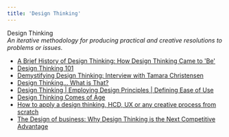```yaml
---
title: 'Design Thinking'
---
```


Design Thinking  
_An iterative methodology for producing practical and creative resolutions to problems or issues._

*   [A Brief History of Design Thinking: How Design Thinking Came to 'Be' ](https://ithinkidesign.wordpress.com/2012/06/08/a-brief-history-of-design-thinking-how-design-thinking-came-to-be/)
*   [Design Thinking 101](https://www.nngroup.com/articles/design-thinking/)
*   [Demystifying Design Thinking: Interview with Tamara Christensen](http://thinkjarcollective.com/interviews/demystifying-design-thinking-interview-tamara-christensen/)
*   [Design Thinking... What is That?](http://www.fastcompany.com/919258/design-thinking-what)  
*   [Design Thinking | Employing Design Principles | Defining Ease of Use](http://www.uxmatters.com/mt/archives/2011/01/design-thinking-employing-design-principles-defining-ease-of-use.php)
*   [Design Thinking Comes of Age](https://hbr.org/2015/09/design-thinking-comes-of-age)  
*   [How to apply a design thinking, HCD, UX or any creative process from scratch](https://medium.com/digital-experience-design/how-to-apply-a-design-thinking-hcd-ux-or-any-creative-process-from-scratch-b8786efbf812#.y2tfvlsq0)
*   [The Design of business: Why Design Thinking is the Next Competitive Advantage](http://net.tutsplus.com/articles/general/three-steps-to-fostering-a-user-centered-design-culture/)
